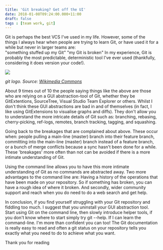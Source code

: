 ```yaml
---
title: 'Git breaking? Get off the UI'
date: 2018-01-08T09:24:00.000+11:00
draft: false
tags : [team work, git]
---
```


Git is perhaps the best VCS I've used in my life. However, some of the things I always hear when people are trying to learn Git, or have used it for a while but never in larger teams are:  
"something stuffed up my Git"
"my Git is broken"
In my experience, Git is probably the most predictable, deterministic tool I've ever used (thankfully, considering it does version your code!).  
  

![](https://1.bp.blogspot.com/-DvFpe5e5p3Y/WlKdoabWtXI/AAAAAAAAPcU/nZb9JM9I85M4JKc5KRthW-Suh98YROILACLcBGAs/s320/512px-Git-logo.svg%255B1%255D.png)

*git logo. Source: [Wikimedia Commons](https://commons.wikimedia.org/wiki/Main_Page)*

About 9 times out of 10 the people saying things like the above are those who are relying on a GUI abstraction-tool of Git, whether they be GitExtentions, SourceTree, Visual Studio Team Explorer or others. Whilst I don't think these GUI abstractions are bad in and of themselves (in fact, I like using GitExtensions to visualise graphs and diffs). They don't allow you to understand the more intricate details of Git such as: branching, rebasing, cherry-picking, ref-logs, remotes, branch tracking, tagging, and squashing.  
  
Going back to the breakages that are complained about above. These occur when: people pulling a main-line (master) branch into their feature branch, committing into the main-line (master) branch instead of a feature branch, or a bunch of merge conflicts because a sync hasn't been done for a while. These 'breakages' more often than not can be avoided if there is a more intimate understanding of Git.

Using the command line allows you to have this more intimate understanding of Git as no commands are abstracted away. Two more advantages to the command line are: Having a history of the operations that have been made on your repository. So if something has broken, you can have a rough idea of where it broken. And secondly, wider community support and reach when you do need to do a web search and get help.

In conclusion, if you find yourself struggling with your Git repository and fiddling too much. I suggest that you uninstall your GUI abstraction tool. Start using Git on the command line, then slowly introduce helper tools, if you don't know where to start simply try git --help. If I can learn the command-line. I'm more than confident you can too! The Git documentation is really easy to read and often a git status on your repository tells you exactly what you need to do to achieve what you want.

Thank you for reading